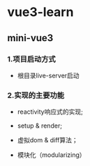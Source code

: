 # vue3-learn

## mini-vue3

### 1.项目启动方式

* 根目录live-server启动

### 2.实现的主要功能

* reactivity响应式的实现;

* setup & render;

* 虚拟dom & diff算法；

* 模块化（modularizing）
